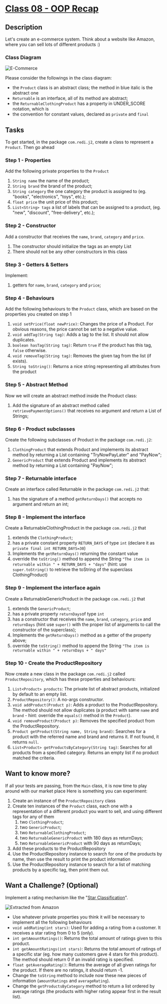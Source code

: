 # [Class 08 - OOP Recap](https://redi-school.github.io/intermediate-java/08-oop-recap)

## Description

Let's create an e-commerce system. Think about a website like Amazon, where you can sell lots of different products :) 

### Class Diagram

![E-Commerce](img/Product.png)

Please consider the followings in the class diagram:
- the `Product` class is an abstract class; the method in blue italic is the abstract one
- `Returnable` is an interface, all of its method are abstract;
- the `ReturnableClothingProduct` has a property in UNDER_SCORE notation, which is
- the convention for constant values, declared as `private` and `final`

## Tasks

To get started, in the package `com.redi.j2`, create a class to represent a `Product`. Then go ahead

### Step 1 - Properties
Add the following private properties to the `Product`
1. `String name` the name of the product;
2. `String brand` the brand of the product;
3. `String category` the one category the product is assigned to (eg. "books", "electronics", "toys", etc.);
4. `float price` the unit price of this product;
5. `List<String> tags` a list of labels that can be assigned to a product, (eg. "new", "discount", "free-delivery", etc.);

### Step 2 - Constructor
Add a constructor that receives the `name`, `brand`, `category` and `price`.
1. The constructor should initialize the tags as an empty List
2. There should not be any other constructors in this class

### Step 3 - Getters & Setters
Implement:
1. getters for `name`, `brand`, `category` and `price`;

### Step 4 - Behaviours
Add the following behaviours to the `Product` class, which are based on the properties you created on step 1
1. `void setPrice(float newPrice)`: Changes the price of a Product. For obvious reasons, the price cannot be set to a negative value.
2. `void addTag(String tag)`: Adds a tag to the list. It should not allow duplicates.
3. `boolean hasTag(String tag)`: Return `true` if the product has this tag, `false` otherwise.
4. `void removeTag(String tag)`: Removes the given tag from the list (if exists).
5. `String toString()`: Returns a nice string representing all attributes from the product

### Step 5 - Abstract Method
Now we will create an abstract method inside the Product class:

1. Add the signature of an abstract method called `retrievePaymentOptions()` that receives no argument and return a List
       of Strings;

### Step 6 - Product subclasses
Create the following subclasses of Product in the package `com.redi.j2`:
1. `ClothingProduct` that extends Product and implements its abstract method by returning a List containing "TryNowPayLater" and "PayNow";
2. `GenericProduct` that extends Product and implements its abstract method by returning a List containing "PayNow";

### Step 7 - Returnable interface
Create an interface called Returnable in the package `com.redi.j2` that:
1. has the signature of a method `getReturnDays()` that accepts no argument and return an int;

### Step 8 - Implement the interface 
Create a ReturnableClothingProduct in the package `com.redi.j2` that
1. extends the `ClothingProduct`;
2. has a private constant property `RETURN_DAYS` of type `int` (declare it as `private final int RETURN_DAYS=30`)
3. Implements the `getReturnDays()` returning the constant value
4. override the `toString()` method to append the String `"The item is returnable within " + RETURN_DAYS + "days"`
       (hint: use `super.toString()` to retrieve the toString of the superclass ClothingProduct)

### Step 9 - Implement the interface again
Create a ReturnableGenericProduct in the package `com.redi.j2` that
1. extends the `GenericProduct`;
2. has a private property `returnDays`of type `int`
3. has a constructor that receives the `name`, `brand`, `category`, `price` and `returnDays` (hint use `super()` with
       the proper list of arguments to call the constructor of the superclass);
4. Implements the `getReturnDays()` method as a getter of the property above;
5. override the `toString()` method to append the String `"The item is returnable within " + returnDays + " days"`

### Step 10 - Create the ProductRepository
Now create a new class in the package `com.redi.j2` called `ProductRepository`, which has these properties and behaviours:
1. `List<Product> products`: The private list of abstract products, initialized by default to an empty list.
2. `ProductRepository()`: A no-args constructor.
3. `void addProduct(Product p)`: Adds a product to the ProductRepository. The method should not allow duplicates (a product with same `name` and `brand` - 
hint: override the `equals()` method in the `Product`).
4. `void removeProduct(Product p)`: Removes the specified product from the ProductRepository.
5. `Product getProduct(String name, String brand)`: Searches for a product with the referred name and brand and returns it. If not found, it returns `null`.
6. `List<Product> getProductsByCategory(String tag)`: Searches for all products from a specified category. Returns an empty list if no product matched the criteria.

## Want to know more?

If all your tests are passing, from the `Main` class, it is now time to play around with our market place 
Here is something you can experiment:
1. Create an instance of the `ProductRepository` class
2. Create ten instances of the `Product` class, each one with a representation of a different product you want to sell, and using different tags for any of them
   1. two `ClothingProduct`;
   2. two `GenericProduct`;
   3. two `ReturnableClothingProduct`;
   4. two `ReturnableGenericProduct` with 180 days as returnDays;
   5. two `ReturnableGenericProduct` with 90 days as returnDays;
3. Add these products to the ProductRepository
4. Use the ProductRepository instance to search for one of the products by name, then use the result to print the product information 
5. Use the ProductRepository instance to search for a list of matching products by a specific tag, then print them out.

## Want a Challenge? (Optional)
Implement a rating mechanism like the "[Star Classification](https://en.wikipedia.org/wiki/Star_(classification))".

![Extracted from Amazon](./img/amazon-style-ratings.png)

- Use whatever private properties you think it will be necessary to implement all the following behaviours
- `void addRating(int stars)`: Used for adding a rating from a customer. It receives a star rating from 0 to 5 (only).
- `int getAmountRatings()`: Returns the total amount of ratings given to this product.
- `int getAmountRatings(int stars)`: Returns the total amount of ratings of a specific star (eg. how many customers gave 4 stars for this product). The method should return 0 if an invalid rating is specified.
- `float getAverageRating()`: Returns the average of all given ratings for the product. If there are no ratings, it should return -1.
- Change the `toString` method to include now these new pieces of information (`amountRatings` and `averageRating`).
- Change the `getProductsByCategory` method to return a list ordered by average ratings (the products with higher rating appear first in the result list).

